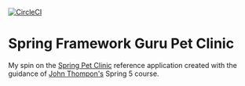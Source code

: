 [![CircleCI](https://dl.circleci.com/status-badge/img/gh/cjamesanderson/sfg-pet-clinic/tree/main.svg?style=svg)](https://dl.circleci.com/status-badge/redirect/gh/cjamesanderson/sfg-pet-clinic/tree/main)
# Spring Framework Guru Pet Clinic

My spin on the [Spring Pet Clinic](https://github.com/spring-projects/spring-petclinic) reference application created with the guidance of [John Thompon's](https://github.com/springframeworkguru) Spring 5 course.
